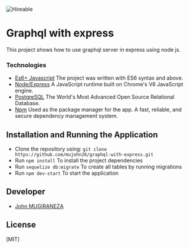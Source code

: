 ![Hireable](https://cdn.rawgit.com/hiendv/hireable/master/styles/default/yes.svg)


# Graphql with express
This project shows how to use graphql server in express using node js.

### Technologies
* [Es6+ Javascript](https://www.ecma-international.org/ecma-262/9.0/index.html) The project was written with ES6 syntax and above.
* [Node/Express](https://nodejs.org/en/) A JavaScript runtime built on Chrome's V8 JavaScript engine.
* [PostgreSQL](https://www.postgresql.org/) The World's Most Advanced Open Source Relational Database.
* [Npm](https://www.npmjs.com/) Used as the package manager for the app. A fast, reliable, and secure dependency management system.

## Installation and Running the Application

* Clone the repository using: `git clone https://github.com/mujohn26/graphql-with-express.git`
* Run `npm install` To install the project dependencies
* Run `sequelize db:migrate` To create all tables by running migrations
* Run `npm dev-start` To start the application


## Developer
* [John MUGIRANEZA](https://github.com/mujohn26)



## License
[MIT]

